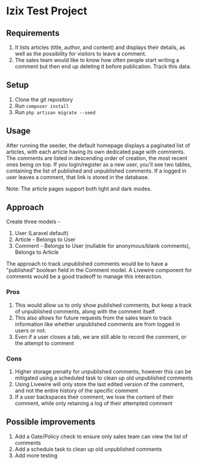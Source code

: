 # Izix Test Project
## Requirements 
1. It lists articles (title, author, and content) and displays their details, as well as the possibility
for visitors to leave a comment.
2. The sales team would like to know how often people start writing a comment but then end
up deleting it before publication.
Track this data.

## Setup 
1. Clone the git repository
2. Run ```composer install```
3. Run ```php artisan migrate --seed```

## Usage
After running the seeder, the default homepage displays a paginated list of articles, 
with each article having its own dedicated page with comments.
The comments are listed in descending order of creation, the most recent ones being on top.
If you login/register as a new user, you'll see two tables, containing the list of published and unpublished
comments.
If a logged in user leaves a comment, that link is stored in the database.

Note: The article pages support both light and dark modes. 

## Approach
Create three models - 
1. User (Laravel default)
2. Article - Belongs to User
3. Comment - Belongs to User (nullable for anonymous/blank comments), Belongs to Article

The approach to track unpublished comments would be to have a "published" boolean field in the Comment model. A Livewire component for comments would be a good tradeoff to manage this interaction.
### Pros

1. This would allow us to only show published comments, but keep a track of unpublished comments, along with the comment itself.
2. This also allows for future requests from the sales team to track information like whether unpublished comments are from logged in users or not.
3. Even if a user closes a tab, we are still able to record the comment, or the attempt to comment
### Cons

1. Higher storage penalty for unpublished comments, however this can be mitigated using a scheduled task to clean up old unpublished comments
2. Using Livewire will only store the last edited version of the comment, and not the entire history of the specific comment
3. If a user backspaces their comment, we lose the content of their comment, while only retaining a log of their attempted comment
## Possible improvements
1. Add a Gate/Policy check to ensure only sales team can view the list of comments
2. Add a schedule task to clean up old unpublished comments
3. Add more testing 
